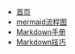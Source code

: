 * [首页](/)
* [mermaid流程图](docs/mermaid.md)
* [Markdown手册](docs/markdown-cheat-sheet.md)
* [Markdown技巧](docs/markdown.md)
